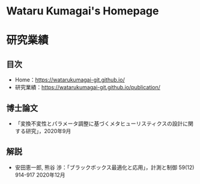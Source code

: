 # Wataru Kumagai's Homepage
# 研究業績
## 目次
* Home：https://watarukumagai-git.github.io/
* 研究業績：https://watarukumagai-git.github.io/publication/

## 博士論文
* 「変換不変性とパラメータ調整に基づくメタヒューリスティクスの設計に関する研究」，2020年9月

## 解説
* 安田恵一郎, 熊谷 渉：「ブラックボックス最適化と応用」，計測と制御 59(12) 914-917 2020年12月  

